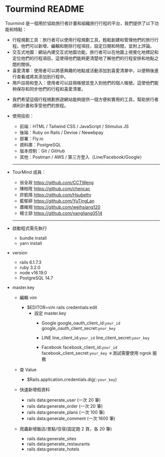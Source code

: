 # Tourmind README

Tourmind 是一個用於協助旅行者計畫和組織旅行行程的平台，我們提供了以下功能和特點：
  - 行程規劃工具：旅行者可以使用行程規劃工具，輕鬆創建和管理他們的旅行行程。他們可以新增、編輯和刪除行程項目，設定日期和時間，並附上評論。
  - 交互式地圖：網站內建交互式地圖功能，旅行者可以在地圖上視覺化地標記和定位他們的行程項目。這使得他們能夠更清楚地了解他們的行程安排和地點之間的關係。
  - 喜愛清單：使用者可以將感興趣的地點或活動添加到喜愛清單中，以便稍後進行查看或將其添加到行程中。
  - 用戶註冊和登入：使用者可以註冊帳號並登入到他們的個人帳號，這使他們能夠保存和同步他們的行程和喜愛清單。
  
 * 我們希望這個行程規劃旅遊網站能夠提供一個方便和實用的工具，幫助旅行者順利計畫和享受他們的旅程。


- 使用技術：
  - 前端：HTML / Tailwind CSS / JavaScript / Stimulus JS
  - 後端：Ruby on Rails / Devise / Newebpay
  - 部署：Fly.io
  - 資料庫：PostgreSQL
  - 版本控制：Git / GitHub
  - 其他：Postman / AWS / 第三方登入（Line/Facebook/Google）
  
  
  ------------------------------------------------
  
  
- TourMind 成員：
  - 翁全政 https://github.com/CCTWeng
  - 陳柏陞 https://github.com/chencac
  - 許凱晴 https://github.com/Hsubetty
  - 藍郁婷 https://github.com/YuTingLan
  - 蕭維翔 https://github.com/weihsiang120
  - 楊士諒 https://github.com/yangliang0514


  ------------------------------------------------
  

- 啟動程式需先執行
  - bundle install
  - yarn install

- version
  - rails 6.1.7.3
  - ruby 3.2.0
  - node v16.19.0
  - PostgreSQL 14.7

- master.key
  - 編輯 vim
    - $EDITOR=vim rails credentials:edit
      - 設定 master.key
        - Google
          google_oauth_client_id:`your_id`
          google_oauth_client_secret:`your_key`

        - LINE
          line_client_id:`your_id`
          line_client_secret:`your_key`

        - Facebook
          facebook_client_id:`your_id`
          facebook_client_secret:`your_key`
          ＊測試需要使用 ngrok 服務

  - 查 Value
    - $Rails.application.credentials.dig(`:your_key`)

  - 快速新增假資料
    - rails data:generate_user (一次 20 筆)
    - rails data:generate_order (一次 20 筆)
    - rails data:generate_plans (一次 100 筆)
    - rails data:generate_comment (一次 1600 筆)

  - 爬蟲新增飯店/景點/住宿(固定跑 2 頁，各 20 筆)
    - rails data:generate_sites
    - rails data:generate_restaurants
    - rails data:generate_hotels
